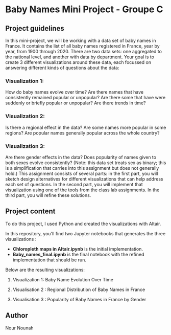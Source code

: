 # Baby Names Mini Project - Groupe C

## Project guidelines 

In this mini-project, we will be working with a data set of baby names in France. It contains the list of all baby names registered in France, year by year, from 1900 through 2020. There are two data sets: one aggregated to the national level, and another with data by department. Your goal is to create 3 different visualizations around these data, each focussed on answering different kinds of questions about the data:

### Visualization 1: 
How do baby names evolve over time? Are there names that have consistently remained popular or unpopular? Are there some that have were suddenly or briefly popular or unpopular? Are there trends in time?

### Visualization 2: 
Is there a regional effect in the data? Are some names more popular in some regions? Are popular names generally popular across the whole country?

### Visualization 3:
Are there gender effects in the data? Does popularity of names given to both sexes evolve consistently? (Note: this data set treats sex as binary; this is a simplification that carries into this assignment but does not generally hold.)
This assignment consists of several parts: in the first part, you will sketch design alternatives for different visualizations that can help address each set of questions. In the second part, you will implement that visualization using one of the tools from the class lab assignments. In the third part, you will refine these solutions.

## Project content 

To do this project, I used Python and created the visualizations with Altair.

In this repository, you'll find two Jupyter notebooks that generates the three visualizations :

- **Chloropleth maps in Altair.ipynb** is the initial implementation.
- **Baby_names_final.ipynb** is the final notebook with the refined implementation that should be run.

Below are the resulting visualizations:

1. Visualization 1: Baby Name Evolution Over Time

2. Visualisation 2 : Regional Distribution of Baby Names in France

3. Visualisation 3 : Popularity of Baby Names in France by Gender


## Author 

Nour Nounah

